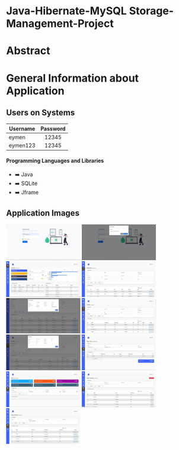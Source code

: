 # Java-Hibernate-MySQL Storage-Management-Project

# Abstract


# General Information about Application


## Users on Systems

| Username  | Password |
| ------------- |:-------------:|
| eymen      | 12345     |
| eymen123   | 12345     |

#### Programming Languages and Libraries
- :arrow_right: Java
- :arrow_right: SQLite
- :arrow_right: Jframe 

## Application Images

<p>
  
<a href="https://github.com/eymeneruyar/Java-MySQL-Storage-Management-Project/blob/main/Project%20Images/1.jpg" target="_blank">
<img src="https://github.com/eymeneruyar/Java-MySQL-Storage-Management-Project/blob/main/Project%20Images/1.jpg" width="200" style="max-width:100%;"></a>

<a href="https://github.com/eymeneruyar/Java-MySQL-Storage-Management-Project/blob/main/Project%20Images/2.jpg" target="_blank">
<img src="https://github.com/eymeneruyar/Java-MySQL-Storage-Management-Project/blob/main/Project%20Images/2.jpg" width="200" style="max-width:100%;"></a>

<a href="https://github.com/eymeneruyar/Java-MySQL-Storage-Management-Project/blob/main/Project%20Images/3.jpg" target="_blank">
<img src="https://github.com/eymeneruyar/Java-MySQL-Storage-Management-Project/blob/main/Project%20Images/3.jpg" width="200" style="max-width:100%;"></a>
  
<a href="https://github.com/eymeneruyar/Java-MySQL-Storage-Management-Project/blob/main/Project%20Images/4.jpg" target="_blank">
<img src="https://github.com/eymeneruyar/Java-MySQL-Storage-Management-Project/blob/main/Project%20Images/4.jpg" width="200" style="max-width:100%;"></a>
 
<a href="https://github.com/eymeneruyar/Java-MySQL-Storage-Management-Project/blob/main/Project%20Images/5.jpg" target="_blank">
<img src="https://github.com/eymeneruyar/Java-MySQL-Storage-Management-Project/blob/main/Project%20Images/5.jpg" width="200" style="max-width:100%;"></a>
  
<a href="https://github.com/eymeneruyar/Java-MySQL-Storage-Management-Project/blob/main/Project%20Images/6.jpg" target="_blank">
<img src="https://github.com/eymeneruyar/Java-MySQL-Storage-Management-Project/blob/main/Project%20Images/6.jpg" width="200" style="max-width:100%;"></a>
  
<a href="https://github.com/eymeneruyar/Java-MySQL-Storage-Management-Project/blob/main/Project%20Images/7.jpg" target="_blank">
<img src="https://github.com/eymeneruyar/Java-MySQL-Storage-Management-Project/blob/main/Project%20Images/7.jpg" width="200" style="max-width:100%;"></a>
  
<a href="https://github.com/eymeneruyar/Java-MySQL-Storage-Management-Project/blob/main/Project%20Images/8.jpg" target="_blank">
<img src="https://github.com/eymeneruyar/Java-MySQL-Storage-Management-Project/blob/main/Project%20Images/8.jpg" width="200" style="max-width:100%;"></a>
  
<a href="https://github.com/eymeneruyar/Java-MySQL-Storage-Management-Project/blob/main/Project%20Images/9.jpg" target="_blank">
<img src="https://github.com/eymeneruyar/Java-MySQL-Storage-Management-Project/blob/main/Project%20Images/9.jpg" width="200" style="max-width:100%;"></a>
  
<a href="https://github.com/eymeneruyar/Java-MySQL-Storage-Management-Project/blob/main/Project%20Images/10.jpg" target="_blank">
<img src="https://github.com/eymeneruyar/Java-MySQL-Storage-Management-Project/blob/main/Project%20Images/10.jpg" width="200" style="max-width:100%;"></a>
  
<a href="https://github.com/eymeneruyar/Java-MySQL-Storage-Management-Project/blob/main/Project%20Images/11.jpg" target="_blank">
<img src="https://github.com/eymeneruyar/Java-MySQL-Storage-Management-Project/blob/main/Project%20Images/11.jpg" width="200" style="max-width:100%;"></a>
  
</p>
